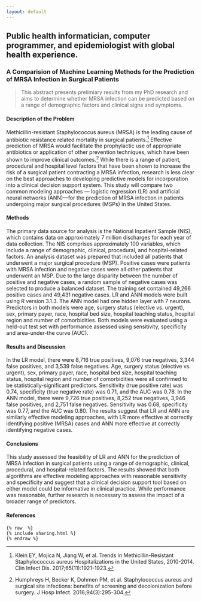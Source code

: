 ```yaml
---
layout: default
---
```


## Public health informatician, computer programmer, and epidemiologist with global health experience.

### A Comparision of Machine Learning Methods for the Prediction of MRSA Infection in Surgical Patients

> This abstract presents prelimiary results from my PhD research and aims to determine whether MRSA infection can be predicted based on a range of demographic factors and clinical signs and symptoms.

#### Description of the Problem

Methicillin-resistant Staphylococcus aureus (MRSA) is the leading cause of antibiotic resistance related mortality in surgical patients.[^1] Effective prediction of MRSA would facilitate the prophylactic use of appropriate antibiotics or application of other prevention techniques, which have been shown to improve clinical outcomes.[^2]  While there is a range of patient, procedural and hospital level factors that have been shown to increase the risk of a surgical patient contracting a MRSA infection, research is less clear on the best approaches to developing predictive models for incorporation into a clinical decision support system. This study will compare two common modeling approaches — logistic regression (LR) and artificial neural networks (ANN)—for the prediction of MRSA infection in patients undergoing major surgical procedures (MSPs) in the United States.

#### Methods

The primary data source for analysis is the National Inpatient Sample (NIS), which contains data on approximately 7 million discharges for each year of data collection. The NIS comprises approximately 100 variables, which include a range of demographic, clinical, procedural, and hospital-related factors. An analysis dataset was prepared that included all patients that underwent a major surgical procedure (MSP). Positive cases were patients with MRSA infection and negative cases were all other patients that underwent an MSP. Due to the large disparity between the number of positive and negative cases, a random sample of negative cases was selected to produce a balanced dataset. The training set contained 49,266 positive cases and 49,431 negative cases. LR and ANN models were built using R version 3.1.3. The ANN model had one hidden layer with 7 neurons. Predictors in both models were age, surgery status (elective vs. urgent), sex, primary payer, race, hospital bed size, hospital teaching status, hospital region and number of comorbidities. Both models were evaluated using a held-out test set with performance assessed using sensitivity, specificity and area-under-the curve (AUC). 

#### Results and Discussion

In the LR model, there were 8,716 true positives, 9,076 true negatives, 3,344 false positives, and 3,539 false negatives. Age, surgery status (elective vs. urgent), sex, primary payer, race, hospital bed size, hospital teaching status, hospital region and number of comorbidities were all confirmed to be statistically-significant predictors. Sensitivity (true positive rate) was 0.74, specificity (true negative rate) was 0.71, and the AUC was 0.78. In the ANN model, there were 9,726 true positives, 8,252 true negatives, 3,946 false positives, and 2,751 false negatives. Sensitivity was 0.68, specificity was 0.77, and the AUC was 0.80. The results suggest that LR and ANN are similarly effective modeling approaches, with LR more effective at correctly identifying positive (MRSA) cases and ANN more effective at correctly identifying negative cases. 

#### Conclusions

This study assessed the feasibility of LR and ANN for the prediction of MRSA infection in surgical patients using a range of demographic, clinical, procedural, and hospital-related factors. The results showed that both algorithms are effective modeling approaches with reasonable sensitivity and specificity and suggest that a clinical decision support tool based on either model could be informative in clinical practice. While performance was reasonable, further research is necessary to assess the impact of a broader range of predictors.

#### References

[^1]: Klein EY, Mojica N, Jiang W, et al. Trends in Methicillin-Resistant Staphylococcus aureus Hospitalizations in the United States, 2010-2014. Clin Infect Dis. 2017;65(11):1921-1923.

[^2]: Humphreys H, Becker K, Dohmen PM, et al. Staphylococcus aureus and surgical site infections: benefits of screening and decolonization before surgery. J Hosp Infect. 2016;94(3):295-304.

<pre><code>{% raw  %}
{% include sharing.html %}
{% endraw %}
</code></pre>